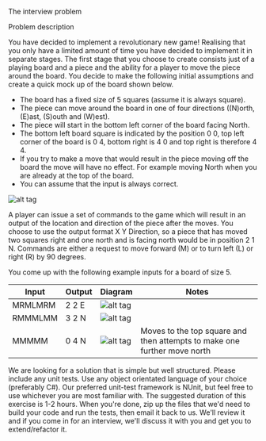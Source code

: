The interview problem

Problem description

You have decided to implement a revolutionary new game!  Realising that you only have a limited amount of time you have decided to implement it in separate stages. The first stage that you choose to create consists just of a playing board and a piece and the ability for a player to move the piece around the board.  You decide to make the following initial assumptions and create a quick mock up of the board shown below.

* The board has a fixed size of 5 squares (assume it is always square).
* The piece can move around the board in one of four directions ((N)orth, (E)ast, (S)outh and (W)est).
* The piece will start in the bottom left corner of the board facing North.
* The bottom left board square is indicated by the position 0 0, top left corner of the board is 0 4, bottom right is 4 0 and top right is therefore 4 4.
* If you try to make a move that would result in the piece moving off the board the move will have no effect.  For example moving North when you are already at the top of the board.
* You can assume that the input is always correct.


![alt tag](https://raw.github.com/leonfs/InterviewTest--RevolutionaryGame/master/Board.png)

A player can issue a set of commands to the game which will result in an output of
the location and direction of the piece after the moves.  You choose to use the output format X Y Direction, so a piece that has moved two squares right and one north and is facing north would be in position 2 1 N.  Commands are either a request to move forward (M) or to turn left (L) or right (R) by 90 degrees.

You come up with the following example inputs for a board of size 5.


| Input | Output | Diagram | Notes |
| ------ | -------- | ------- | ----------|
| MRMLMRM | 2 2 E | ![alt tag](https://raw.github.com/leonfs/InterviewTest--RevolutionaryGame/master/First%20Table%20Board.png) | | 
| RMMMLMM | 3 2 N | ![alt tag](https://raw.github.com/leonfs/InterviewTest--RevolutionaryGame/master/Second%20Table%20Board.png) | |
| MMMMM | 0 4 N | ![alt tag](https://raw.github.com/leonfs/InterviewTest--RevolutionaryGame/master/Third%20Table%20Board.png) | Moves to the top square and then attempts to make one further move north|

We are looking for a solution that is simple but well structured. Please include any unit tests. Use any object orientated language of your choice (preferably C#). Our preferred unit-test framework is NUnit, but feel free to use whichever you are most familiar with. The suggested duration of this exercise is 1-2 hours. When you're done, zip up the files that we'd need to build your code and run the tests, then email it back to us. We'll review it and if you come in for an interview, we'll discuss it with you and get you to extend/refactor it.

